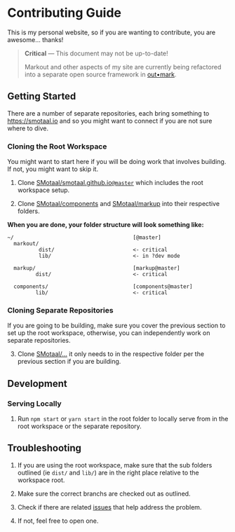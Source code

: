 ﻿# Contributing Guide

This is my personal website, so if you are wanting to contribute, you are awesome… thanks!

> **Critical** — This document may not be up-to-date!
>
> Markout and other aspects of my site are currently being refactored into a separate open source framework in [out•mark](https://github.com/outmark/).

## Getting Started

There are a number of separate repositories, each bring something to https://smotaal.io and so you might want to connect if you are not sure where to dive.

### Cloning the Root Workspace

You might want to start here if you will be doing work that involves building. If not, you might want to skip it.

1. Clone [SMotaal/smotaal.github.io`@master`](https://github.com/SMotaal/smotaal.github.io/tree/master/) which includes the root workspace setup.

2. Clone [SMotaal/components](https://github.com/SMotaal/components/) and [SMotaal/markup](https://github.com/SMotaal/markup/) into their respective folders.

**When you are done, your folder structure will look something like:**

```
~/                                      [@master]
  markout/
          dist/                         <- critical
          lib/                          <- in ?dev mode

  markup/                               [markup@master]
         dist/                          <- critical

  components/                           [components@master]
         lib/                           <- critical
```

### Cloning Separate Repositories

If you are going to be building, make sure you cover the previous section to set up the root workspace, otherwise, you can independently work on separate repositories.

3. Clone [SMotaal/…](https://github.com/SMotaal/) it only needs to in the respective folder per the previous section if you are building.

## Development

### Serving Locally

1. Run `npm start` or `yarn start` in the root folder to locally serve from in the root workspace or the separate repository.

## Troubleshooting

1. If you are using the root workspace, make sure that the sub folders outlined (ie `dist/` and `lib/`) are in the right place relative to the workspace root.

2. Make sure the correct branchs are checked out as outlined.

3. Check if there are related [issues](https://github.com/SMotaal/smotaal.github.io/issues/) that help address the problem.

4. If not, feel free to open one.

[smotaal.github.io/issues]: https://github.com/SMotaal/smotaal.github.io/issues/
[components]: https://github.com/SMotaal/components/
[markup]: https://github.com/SMotaal/markup/

